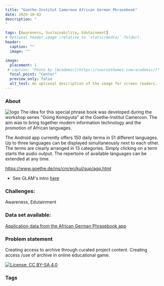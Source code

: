 ```yaml
---
title: "Goethe-Institut Cameroon African German Phrasebook"
date: 2020-10-02
description: "
"

tags: [Awareness, Sustainability, Edutainment]
# Optional header image (relative to `static/media/` folder).
header:
  caption: ""
  image: ""

image:
  placement: 1
 # caption: "Photo by [Academic](https://sourcethemes.com/academic/)"
  focal_point: "Center"
  preview_only: false
  alt_text: An optional description of the image for screen readers.
---
```



### About

![logo](images/phrase-goethe-institute.png)
The idea for this special phrase book was developed during the workshop series "Going Kompyuta" at the Goethe-Institut Cameroon. The aim was to bring together modern information technology and the promotion of African languages.

The Android app currently offers 150 daily terms in 51 different languages. Up to three languages can be displayed simultaneously next to each other. The terms are clearly arranged in 13 categories. Simply clicking on a term starts the audio output. The repertoire of available languages can be extended at any time.

https://www.goethe.de/ins/cm/en/kul/sup/agp.html

- See GLAM's intro [here](https://drive.google.com/drive/folders/1qIksxyfq03JbtginCngLLen4BabHEBZ3?usp=sharing)




### Challenges:

Awareness, Edutainment


### Data set available:

[Application data from the African German Phrasebook app](https://drive.google.com/drive/folders/1fXMi9h1e5SqGqIZQacY6ep_vRlfHWe6D?usp=sharing)


### Problem statement

Creating access to archive through curated project content. Creating access /use of archive in online educational game.



[![License: CC BY-SA 4.0](https://img.shields.io/badge/License-CC%20BY--SA%204.0-lightgrey.svg)](https://creativecommons.org/licenses/by-sa/4.0/)

### Tags


